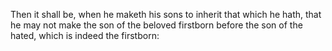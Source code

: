 Then it shall be, when he maketh his sons to inherit that which he hath, that he may not make the son of the beloved firstborn before the son of the hated, which is indeed the firstborn:
